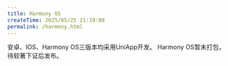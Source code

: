 ```yaml
---
title: Harmony OS
createTime: 2025/05/25 21:19:08
permalink: /harmony.html
---
```


安卓、IOS、Harmony OS三版本均采用UniApp开发。
Harmony OS暂未打包，待软著下证后发布。
